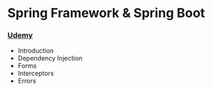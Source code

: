 # Spring Framework & Spring Boot

### [Udemy](https://www.udemy.com/course/spring-framework-5/)


- Introduction
- Dependency Injection
- Forms
- Interceptors
- Errors